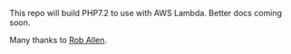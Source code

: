 This repo will build PHP7.2 to use with AWS Lambda. Better docs coming soon.

Many thanks to [Rob Allen](https://github.com/akrabat/lambda-php).
